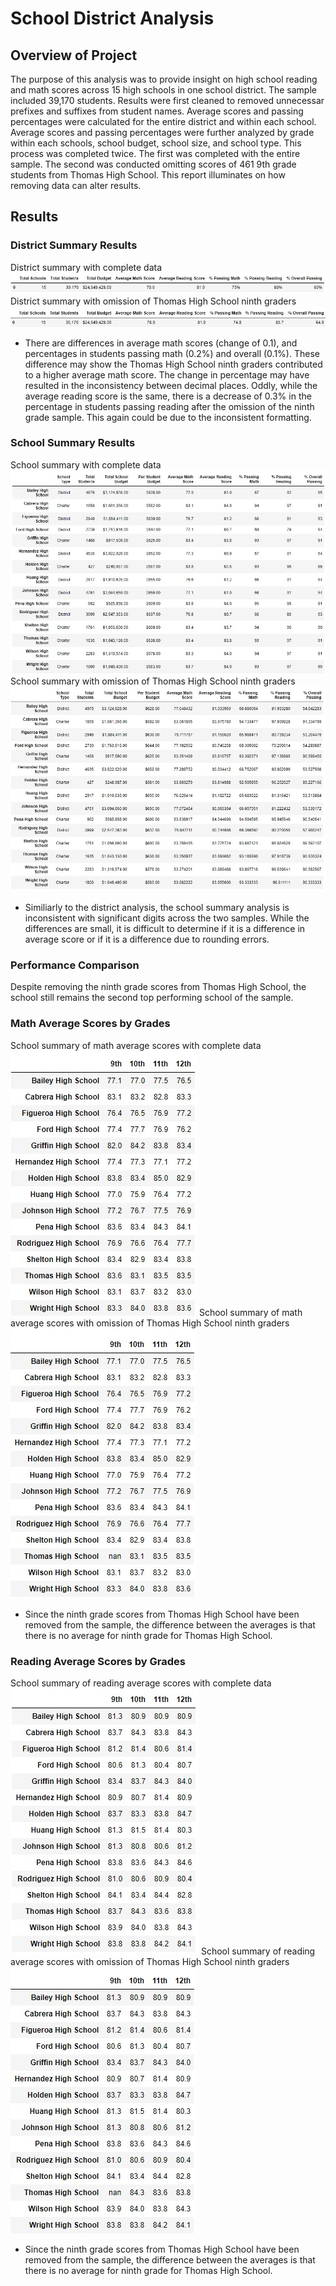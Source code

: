 # School District Analysis
## Overview of Project
The purpose of this analysis was to provide insight on high school reading and math scores across 15 high schools in one school district. The sample included 39,170 students. Results were first cleaned to removed unnecessar prefixes and suffixes from student names. Average scores and passing percentages were calculated for the entire district and within each school. Average scores and passing percentages were further analyzed by grade within each schools, school budget, school size, and school type. This process was completed twice. The first was completed with the entire sample. The second was conducted omitting scores of 461 9th grade students from Thomas High School. This report illuminates on how removing data can alter results. 

## Results 
### District Summary Results 
District summary with complete data
![District Summary 1](/images/district_summary_no.jpg)
District summary with omission of Thomas High School ninth graders
![District Summary 2](/images/district_summary_ths.jpg)
- There are differences in average math scores (change of 0.1), and percentages in students passing math (0.2%) and overall (0.1%). These difference may show the Thomas High School ninth graders contributed to a higher average math score. The change in percentage may have resulted in the inconsistency between decimal places. Oddly, while the average reading score is the same, there is a decrease of 0.3% in the percentage in students passing reading after the omission of the ninth grade sample. This again could be due to the inconsistent formatting. 

### School Summary Results 
School summary with complete data
![School Summary 1](/images/school_summary_no.jpg)
School summary with omission of Thomas High School ninth graders
![School Summary 2](/images/school_summary_ths.jpg)
- Similiarly to the district analysis, the school summary analysis is inconsistent with significant digits across the two samples. While the differences are small, it is difficult to determine if it is a difference in average score or if it is a difference due to rounding errors.

### Performance Comparison 
Despite removing the ninth grade scores from Thomas High School, the school still remains the second top performing school of the sample. 

### Math Average Scores by Grades
School summary of math average scores with complete data
![School Summary Math Scores 1](/images/grade_summary_math_no.jpg)
School summary of math average scores with omission of Thomas High School ninth graders
![School Summary Math Scores 2](/images/grade_summary_math_ths.jpg)
- Since the ninth grade scores from Thomas High School have been removed from the sample, the difference between the averages is that there is no average for ninth grade for Thomas High School. 

### Reading Average Scores by Grades
School summary of reading average scores with complete data
![School Summary Reading Scores 1](/images/grade_summary_reading_no.jpg)
School summary of reading average scores with omission of Thomas High School ninth graders
![School Summary Reading Scores 2](/images/grade_summary_reading_ths.jpg)
- Since the ninth grade scores from Thomas High School have been removed from the sample, the difference between the averages is that there is no average for ninth grade for Thomas High School. 
